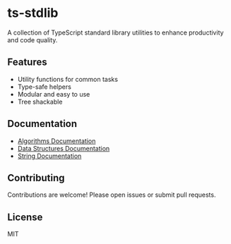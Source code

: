 # ts-stdlib

A collection of TypeScript standard library utilities to enhance productivity and code quality.

## Features

- Utility functions for common tasks
- Type-safe helpers
- Modular and easy to use
- Tree shackable

## Documentation
- [Algorithms Documentation](./packages/algorithms/docs)
- [Data Structures Documentation](./packages/data-structures/docs)
- [String Documentation](./packages/string/docs)

## Contributing

Contributions are welcome! Please open issues or submit pull requests.

## License

MIT